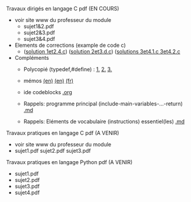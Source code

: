 Travaux dirigés en langage C pdf (EN COURS) <br>
- voir site www du professeur du module <br>
    - sujet1&2.pdf 
    - sujet2&3.pdf 
    - sujet3&4.pdf 
- Elements de corrections (example de code c)
    - ([solution 1et2.4.c](https://github.com/rpriam/cours3a/blob/main/ProgC_3A_TD1et2_solution_2.4.c.zip))
      ([solution 2et3.d.c](https://github.com/rpriam/cours3a/raw/main/TD3A_ElementsDeSolution.zip))
      ([solutions 3et4.1.c 3et4.2.c](https://github.com/rpriam/cours3a/raw/main/TD3A_ElementsDeSolution.zip)
- Compléments <br>
    - Polycopié (typedef,#define) : [1.](https://github.com/rpriam/cours3a/blob/main/memoc/polycopie_c.pdf)
                                 [2.](https://github.com/rpriam/cours3a/blob/main/memoc/polycopie2_c.pdf)
                                 [3.](https://github.com/rpriam/cours3a/blob/main/memoc/polycopie3_c.pdf)

   - mémos [(en)](https://github.com/rpriam/cours3a/blob/main/memoc/refcard_c.pdf) 
            [(en)](https://github.com/rpriam/cours3a/blob/main/memoc/cheatsheet_c.pdf) 
            [(fr)](https://github.com/rpriam/cours3a/blob/main/memoc/aidememoire_c.pdf)
   - ide codeblocks [.org](https://www.codeblocks.org/)
   - Rappels: programme principal (include-main-variables-...-return) [.md](https://github.com/rpriam/cours3a/blob/main/memoc/main.md)
   - Rappels: Eléments de vocabulaire (instructions) essentiel(les) [.md](https://github.com/rpriam/cours3a/blob/main/memoc/syntax.md)
   
Travaux pratiques en langage C pdf (A VENIR) <br>
- voir site www du professeur du module <br>
- sujet1.pdf sujet2.pdf sujet3.pdf
 
Travaux pratiques en langage Python pdf (A VENIR) <br>
- sujet1.pdf
- sujet2.pdf
- sujet3.pdf
- sujet4.pdf
